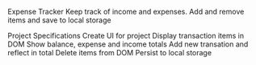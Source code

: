 Expense Tracker
Keep track of income and expenses. Add and remove items and save to local storage

Project Specifications
Create UI for project
Display transaction items in DOM
Show balance, expense and income totals
Add new transation and reflect in total
Delete items from DOM
Persist to local storage
